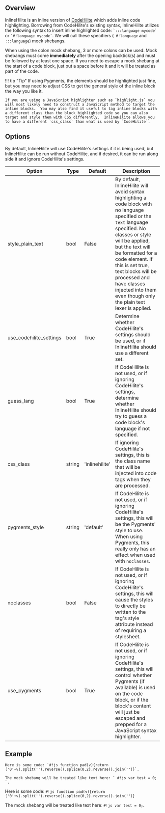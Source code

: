 ## Overview

InlineHilite is an inline version of [CodeHilite](https://pythonhosted.org/Markdown/extensions/code_hilite.html) which adds inline code highlighting.  Borrowing from CodeHilite's existing syntax, InlineHilite utilizes the following syntax to insert inline highlighted code: `` `:::language mycode` `` or `` `#!language mycode` ``.  We will call these specifiers (` #!language` and ` :::language`) mock shebangs.

When using the colon mock shebang, 3 or more colons can be used.  Mock shebangs must come **immediately** after the opening backtick(s) and must be followed by at least one space.  If you need to escape a mock shebang at the start of a code block, just put a space before it and it will be treated as part of the code.

!!! tip "Tip"
    If using Pygments, the elements should be highlighted just fine, but you may need to adjust CSS to get the general style of the inline block the way you like it.

    If you are using a JavaScript highlighter such as `highlight.js` you will most likely need to construct a JavaScript method to target the inline blocks.  You may also find it useful to tag inline blocks with a different class than the block highlighted code so you can also target and style them with CSS differently.  InlineHilite allows you to have a different `css_class` than what is used by `CodeHilite`.

## Options

By default, InlineHilite will use CodeHilite's settings if it is being used, but InlineHilite can be run without CodeHilite, and if desired, it can be run along side it and ignore CodeHilite's settings.

| Option    | Type | Default |Description |
|-----------|------|---------|------------|
| style_plain_text | bool | False | By default, InlineHilite will avoid syntax highlighting a code block with no language specified or the `text` language specified.  No classes or style will be applied, but the text will be formatted for a code element.  If this is set true, text blocks will be processed and have classes injected into them even though only the plain text lexer is applied. |
| use_codehilite_settings | bool | True | Determine whether CodeHilite's settings should be used, or if InlineHilite should use a different set. |
| guess_lang | bool | True | If CodeHilite is not used, or if ignoring CodeHilite's settings, determine whether InlineHilite should try to guess a code block's language if not specified. |
| css_class | string | 'inlinehilite' | If ignoring CodeHilite's settings, this is the class name that will be injected into code tags when they are processed. |
| pygments_style | string | 'default' | If CodeHilite is not used, or if ignoring CodeHilite's settings, this will be the Pygments' style to use.  When using Pygments, this really only has an effect when used with `noclasses`. |
| noclasses | bool | False | If CodeHilite is not used, or if ignoring CodeHilite's settings, this will cause the styles to directly be written to the tag's style attribute instead of requiring a stylesheet. |
| use_pygments | bool | True | If CodeHilite is not used, or if ignoring CodeHilite's settings, this will control whether Pygments (if available) is used on the code block, or if the block's content will just be escaped and prepped for a JavaScript syntax highlighter. |

## Example

```
Here is some code: `#!js function pad(v){return ('0'+v).split('').reverse().splice(0,2).reverse().join('')}`.

The mock shebang will be treated like text here: ` #!js var test = 0; `.
```

Here is some code: `#!js function pad(v){return ('0'+v).split('').reverse().splice(0,2).reverse().join('')}`

The mock shebang will be treated like text here: ` #!js var test = 0; `.
